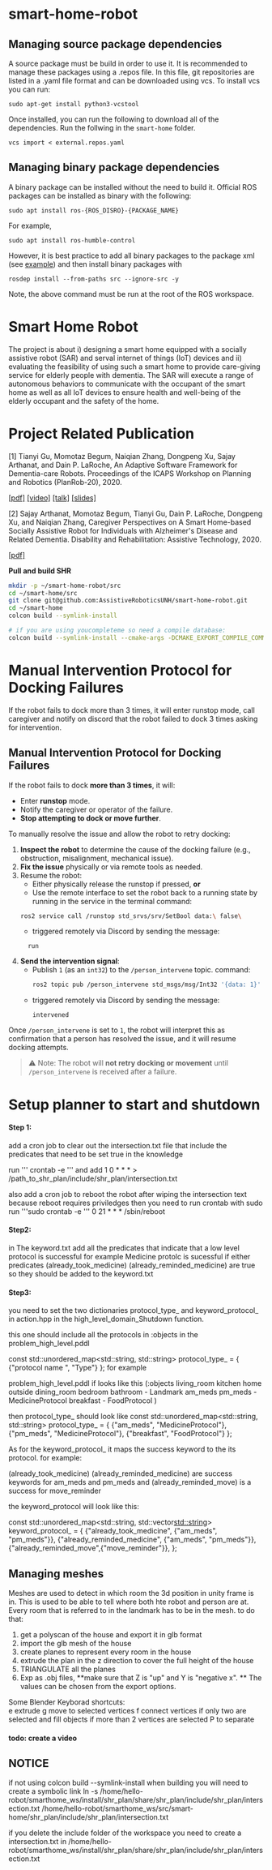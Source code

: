 # smart-home-robot

## Managing source package dependencies 
A source package must be build in order to use it. It is recommended to manage these packages using a .repos file. In this file, git repositories are listed in a .yaml file format and can be downloaded using vcs. To install vcs you can run: 
``` 
sudo apt-get install python3-vcstool 
``` 
Once installed, you can run the following to download all of the dependencies. Run the follwing in the `smart-home` folder.
``` 
vcs import < external.repos.yaml 
``` 

## Managing binary package dependencies 
A binary package can be installed without the need to build it. Official ROS packages can be installed as binary with the following: 
``` 
sudo apt install ros-{ROS_DISRO}-{PACKAGE_NAME} 
``` 
For example,   
``` 
sudo apt install ros-humble-control 
``` 
However, it is best practice to add all binary packages to the package xml (see [example](https://docs.ros.org/en/foxy/Tutorials/Beginner-Client-Libraries/Creating-Your-First-ROS2-Package.html#customize-package-xml)) and then install binary packages with  
``` 
rosdep install --from-paths src --ignore-src -y 
``` 

Note, the above command must be run at the root of the ROS workspace. 

# Smart Home Robot
The project is about i) designing a smart home equipped with a socially assistive robot (SAR) and serval
internet of things (IoT) devices and ii) evaluating the feasibility of using such a smart home to provide care-giving service for
elderly people with dementia. The SAR will execute a range of autonomous behaviors to communicate
with the occupant of the smart home as well as all IoT devices to ensure health and well-being of the
elderly occupant and the safety of the home. 

# Project Related Publication
[1] Tianyi Gu, Momotaz Begum, Naiqian Zhang, Dongpeng Xu, Sajay Arthanat, and Dain P. LaRoche, An Adaptive Software Framework for Dementia-care Robots. Proceedings of the ICAPS Workshop on Planning and Robotics (PlanRob-20), 2020. 

[[pdf]](http://cs.unh.edu/~tg1034/publication/shr_PlanRob2020.pdf) [[video]](https://youtu.be/MjQJuN2I3Vo) [[talk]](https://youtu.be/_laXuQWBT8U) [[slides]](http://cs.unh.edu/~tg1034/slides/PlanRob-2020-shr-slides.pdf)

[2] Sajay Arthanat, Momotaz Begum, Tianyi Gu, Dain P. LaRoche, Dongpeng Xu, and Naiqian Zhang, Caregiver Perspectives on A Smart Home-based Socially Assistive Robot for Individuals with Alzheimer's Disease and Related Dementia. Disability and Rehabilitation: Assistive Technology, 2020.

[[pdf]](http://cs.unh.edu/~tg1034/publication/shr_sajay.pdf)


**Pull and build SHR**
```bash
mkdir -p ~/smart-home-robot/src
cd ~/smart-home/src
git clone git@github.com:AssistiveRoboticsUNH/smart-home-robot.git
cd ~/smart-home 
colcon build --symlink-install

# if you are using youcompleteme so need a compile database:  
colcon build --symlink-install --cmake-args -DCMAKE_EXPORT_COMPILE_COMMANDS=1
```

# Manual Intervention Protocol for Docking Failures
If the robot fails to dock more than 3 times, it will enter runstop mode, call caregiver and notify on discord that the robot failed to dock 3 times asking for intervention.

## Manual Intervention Protocol for Docking Failures

If the robot fails to dock **more than 3 times**, it will:

- Enter **runstop** mode.
- Notify the caregiver or operator of the failure.
- **Stop attempting to dock or move further**.

To manually resolve the issue and allow the robot to retry docking:

1. **Inspect the robot** to determine the cause of the docking failure (e.g., obstruction, misalignment, mechanical issue).
2. **Fix the issue** physically or via remote tools as needed.
3. Resume the robot:
   - Either physically release the runstop if pressed, **or**
   - Use the remote interface to set the robot back to a running state by running in the service in the terminal
   command:
   ```bash 
   ros2 service call /runstop std_srvs/srv/SetBool data:\ false\
   ```
   - triggered remotely via Discord by sending the message:  
   ```
     run
   ```
4. **Send the intervention signal**:
   - Publish `1` (as an `int32`) to the `/person_intervene` topic.
    command:
     ```bash
     ros2 topic pub /person_intervene std_msgs/msg/Int32 '{data: 1}'
     ```
   - triggered remotely via Discord by sending the message:  
     ```
     intervened
     ```

Once `/person_intervene` is set to `1`, the robot will interpret this as confirmation that a person has resolved the issue, and it will resume docking attempts.

> ⚠️ Note: The robot will **not retry docking or movement** until `/person_intervene` is received after a failure.

# Setup planner to start and shutdown

#### Step 1:
add a  cron job to clear out the intersection.txt file that include the predicates that need to be set true in the knowledge

run ''' crontab -e '''
and add 
1 0 * * * > /path_to_shr_plan/include/shr_plan/intersection.txt

also add a cron job to reboot the robot after wiping the intersection text 
because reboot requires priviledges then you need to run crontab with sudo
run '''sudo crontab -e '''
0 21 * * * /sbin/reboot

#### Step2: 
in The keyword.txt add all the predicates that indicate that a low level protocol is successful
for example Medicine protolc is sucessful if either predicates  (already_took_medicine) (already_reminded_medicine) are true so they should be added to the keyword.txt

#### Step3:

you need to set the two dictionaries protocol_type_ and keyword_protocol_ in action.hpp in the high_level_domain_Shutdown function.

this one should include all the protocols in :objects in the problem_high_level.pddl

const std::unordered_map<std::string, std::string> protocol_type_ = {
         {"protocol name ", "Type"}
    };
 for example 

 problem_high_level.pddl if looks like this 
  (:objects
     living_room kitchen home outside dining_room bedroom bathroom - Landmark
     am_meds pm_meds - MedicineProtocol
     breakfast - FoodProtocol
  )
  
  then protocol_type_ should look like 
    const std::unordered_map<std::string, std::string> protocol_type_ = {
            {"am_meds", "MedicineProtocol"},
            {"pm_meds", "MedicineProtocol"},
            {"breakfast", "FoodProtocol"}
    };

As for the keyword_protocol_ it maps the success keyword to the its protocol.
for example:

(already_took_medicine) (already_reminded_medicine) are success keywords for am_meds and pm_meds 
and (already_reminded_move) is a success for move_reminder

the keyword_protocol will look like this:

 const std::unordered_map<std::string, std::vector<std::string>> keyword_protocol_ = {
         {"already_took_medicine", {"am_meds", "pm_meds"}},
         {"already_reminded_medicine", {"am_meds", "pm_meds"}},
         {"already_reminded_move",{"move_reminder"}},
 };


## Managing meshes
Meshes are used to detect in which room the 3d position in unity frame is in. This is used to be able to tell where both hte robot and person are at.
Every room that is referred to in the landmark has to be in the mesh.
to do that:
1) get a polyscan of the house and export it in glb format
2) import the glb mesh of the house
3) create planes to represent every room in the house
4) extrude the plan in the z direction to cover the full height of the house
5) TRIANGULATE all the planes
6) Exp as .obj files, **make sure that Z is "up" and Y is "negative x". **
The values can be chosen from the export options.  

Some Blender Keyborad shortcuts:  
         e extrude 
         g move to selected vertices 
         f connect vertices if only two are selected and fill objects if more than 2 vertices are selected 
         P to separate 
         
#### todo: create a video

## NOTICE
if not using colcon build --symlink-install when building you will need to create a symbolic link
ln -s /home/hello-robot/smarthome_ws/install/shr_plan/share/shr_plan/include/shr_plan/intersection.txt /home/hello-robot/smarthome_ws/src/smart-home/shr_plan/include/shr_plan/intersection.txt


if you delete the include folder of the workspace you need to create a intersection.txt in /home/hello-robot/smarthome_ws/install/shr_plan/share/shr_plan/include/shr_plan/intersection.txt 
